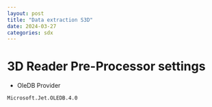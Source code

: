 ```yaml
---
layout: post
title: "Data extraction S3D"
date: 2024-03-27
categories: sdx
---
```


# 3D Reader Pre-Processor settings

- OleDB Provider

```
Microsoft.Jet.OLEDB.4.0
```
